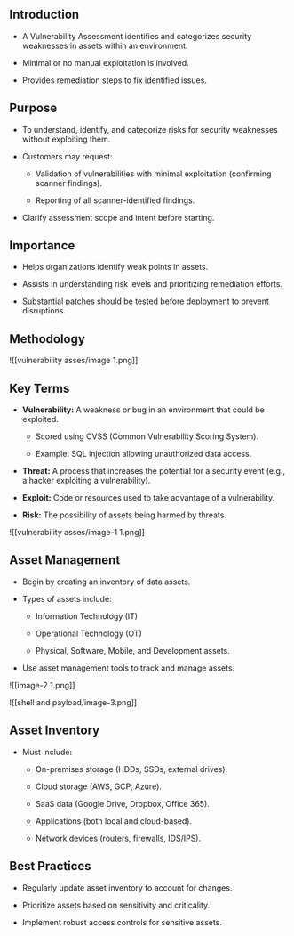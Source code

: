 
## Introduction

- A Vulnerability Assessment identifies and categorizes security weaknesses in assets within an environment.
    
- Minimal or no manual exploitation is involved.
    
- Provides remediation steps to fix identified issues.
    

## Purpose

- To understand, identify, and categorize risks for security weaknesses without exploiting them.
    
- Customers may request:
    
    - Validation of vulnerabilities with minimal exploitation (confirming scanner findings).
        
    - Reporting of all scanner-identified findings.
        
- Clarify assessment scope and intent before starting.
    

## Importance

- Helps organizations identify weak points in assets.
    
- Assists in understanding risk levels and prioritizing remediation efforts.
    
- Substantial patches should be tested before deployment to prevent disruptions.
    

## Methodology

![[vulnerability asses/image 1.png]]
## Key Terms

- **Vulnerability:** A weakness or bug in an environment that could be exploited.
    
    - Scored using CVSS (Common Vulnerability Scoring System).
        
    - Example: SQL injection allowing unauthorized data access.
        
- **Threat:** A process that increases the potential for a security event (e.g., a hacker exploiting a vulnerability).
    
- **Exploit:** Code or resources used to take advantage of a vulnerability.
    
- **Risk:** The possibility of assets being harmed by threats.
    
![[vulnerability asses/image-1 1.png]]
## Asset Management

- Begin by creating an inventory of data assets.
    
- Types of assets include:
    
    - Information Technology (IT)
        
    - Operational Technology (OT)
        
    - Physical, Software, Mobile, and Development assets.
        
- Use asset management tools to track and manage assets.
    
![[image-2 1.png]]


![[shell and payload/image-3.png]]
## Asset Inventory

- Must include:
    
    - On-premises storage (HDDs, SSDs, external drives).
        
    - Cloud storage (AWS, GCP, Azure).
        
    - SaaS data (Google Drive, Dropbox, Office 365).
        
    - Applications (both local and cloud-based).
        
    - Network devices (routers, firewalls, IDS/IPS).
        

## Best Practices

- Regularly update asset inventory to account for changes.
    
- Prioritize assets based on sensitivity and criticality.
    
- Implement robust access controls for sensitive assets.